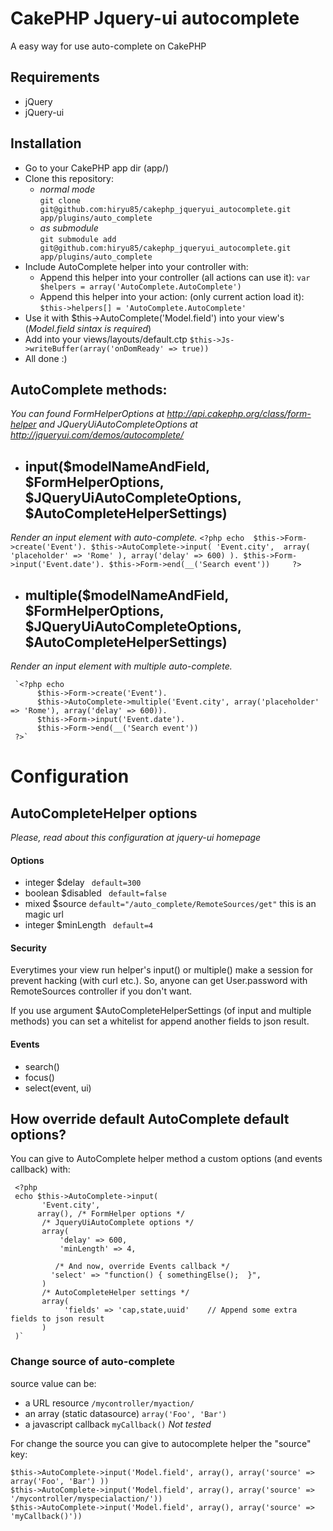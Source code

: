 # CakePHP Jquery-ui autocomplete
A easy way for use auto-complete on CakePHP


## Requirements

* jQuery
* jQuery-ui

## Installation
* Go to your CakePHP app dir (app/)
* Clone this repository:
  *  _normal mode_  
     `git clone git@github.com:hiryu85/cakephp_jqueryui_autocomplete.git app/plugins/auto_complete`
  * _as submodule_  
    `git submodule add git@github.com:hiryu85/cakephp_jqueryui_autocomplete.git app/plugins/auto_complete`     
*  Include AutoComplete helper into your controller with:
   * Append this helper into your controller (all actions can use it): `var $helpers = array('AutoComplete.AutoComplete')`  
   * Append this helper into your action:    (only current action load it): `$this->helpers[] = 'AutoComplete.AutoComplete'` 
*  Use it with $this->AutoComplete('Model.field') into your view's (*Model.field sintax is required*)
*  Add into your views/layouts/default.ctp `$this->Js->writeBuffer(array('onDomReady' => true))` 
*  All done :)


## AutoComplete methods:
*You can found FormHelperOptions at http://api.cakephp.org/class/form-helper
and JQueryUiAutoCompleteOptions at http://jqueryui.com/demos/autocomplete/*


 * ## input($modelNameAndField, $FormHelperOptions, $JQueryUiAutoCompleteOptions, $AutoCompleteHelperSettings)
  *Render an input element with auto-complete.*
    `<?php echo 
       $this->Form->create('Event').
       $this->AutoComplete->input(
           'Event.city', 
            array(
              'placeholder' => 'Rome'
            ),
          array('delay' => 600)
       ).
       $this->Form->input('Event.date').
       $this->Form->end(__('Search event'))    
    ?>`
 

 * ## multiple($modelNameAndField, $FormHelperOptions, $JQueryUiAutoCompleteOptions, $AutoCompleteHelperSettings)
  *Render an input element with multiple auto-complete.*
     
     `<?php echo
          $this->Form->create('Event').
          $this->AutoComplete->multiple('Event.city', array('placeholder' => 'Rome'), array('delay' => 600)).
          $this->Form->input('Event.date').
          $this->Form->end(__('Search event'))    
     ?>`


# Configuration 
## AutoCompleteHelper options
*Please, read about this configuration at jquery-ui homepage*
####  Options 
 * integer $delay  ` default=300`   
 * boolean $disabled ` default=false` 
 * mixed   $source   `default="/auto_complete/RemoteSources/get"`  this is an magic url   
 * integer $minLength  ` default=4` 


#### Security
Everytimes your view run helper's input() or multiple() make a session for prevent hacking (with curl etc.).
So, anyone can get User.password with RemoteSources controller if you don't want.

If you use argument $AutoCompleteHelperSettings (of input and multiple methods) you can set a whitelist for
append another fields to json result.

#### Events
* search()
* focus()
* select(event, ui)

## How override default AutoComplete default options?
You can give to AutoComplete helper method a custom options (and events callback) with:

     <?php 
     echo $this->AutoComplete->input(
           'Event.city', 
          array(), /* FormHelper options */
           /* JqueryUiAutoComplete options */
           array(
               'delay' => 600,
               'minLength' => 4,

              /* And now, override Events callback */
             'select' => "function() { somethingElse();  }",
           )
           /* AutoCompleteHelper settings */
           array(
                'fields' => 'cap,state,uuid'    // Append some extra fields to json result
           )
     )` 



### Change source of auto-complete 
source value can be:

*   a URL resource   `/mycontroller/myaction/` 
*   an array  (static datasource)          `array('Foo', 'Bar')`
*   a javascript callback      `myCallback()`   *Not tested*

For change the source you can give to autocomplete helper the "source" key:

    $this->AutoComplete->input('Model.field', array(), array('source' => array('Foo', 'Bar') ))  
    $this->AutoComplete->input('Model.field', array(), array('source' => '/mycontroller/myspecialaction/'))
    $this->AutoComplete->input('Model.field', array(), array('source' => 'myCallback()'))

